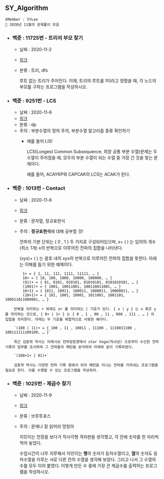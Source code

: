 ## SY_Algorithm
```
❣️Member : SYLee
🐋 2020년 11월의 문제풀이 모음
```

- ### 백준 : 11725번 - 트리의 부모 찾기
    - 날짜 : 2020-11-2
    - [링크](https://www.acmicpc.net/problem/11725)
    - 분류 : 트리, dfs

        루트 없는 트리가 주어진다. 이때, 트리의 루트를 1이라고 정했을 때, 각 노드의 부모를 구하는 프로그램을 작성하시오.

- ### 백준 : 9251번 - LCS
    - 날짜 : 2020-11-6
    - [링크](https://www.acmicpc.net/problem/9251)
    - 분류 : dp
    - 주의 : 부분수열의 정의 주의, 부분수열 알고리즘 종류 확인하기
      - 예를 들어 LIS!

        LCS(Longest Common Subsequence, 최장 공통 부분 수열)문제는 두 수열이 주어졌을 때, 모두의 부분 수열이 되는 수열 중 가장 긴 것을 찾는 문제이다.

        예를 들어, ACAYKP와 CAPCAK의 LCS는 ACAK가 된다.

- ### 백준 : 1013번 - Contact
    - 날짜 : 2020-11-6
    - [링크](https://www.acmicpc.net/problem/1013)
    - 분류 : 문자열, 정규표현식
    - 주의 : **정규표현식**에 대해 공부할 것!

        전파의 기본 단위는 { 0 , 1 } 두 가지로 구성되어있으며, x+ (  ) 는 임의의 개수(최소 1개) x의 반복으로 이루어진 전파의 집합을 나타낸다.

        (xyx)+ (  ) 는 괄호 내의 xyx의 반복으로 이루어진 전파의 집합을 뜻한다. 아래는 이해를 돕기 위한 예제이다.
```
        1+ = { 1, 11, 111, 1111, 11111, … }
        10+ = { 10, 100, 1000, 10000, 100000, … }
        (01)+ = { 01, 0101, 010101, 01010101, 0101010101, … }
        (1001)+ = { 1001, 10011001, 100110011001, … }
        10+11 = { 1011, 10011, 100011, 1000011, 10000011, … }
        (10+1)+ = { 101, 1001, 10001, 1011001, 1001101, 100011011000001, … }
```
        반복을 의미하는 + 외에도 or 를 의미하는 | 기호가 있다. { x | y } 는 x 혹은 y 를 의미하는 것으로, { 0+ | 1+ } 는 { 0 , 1 , 00 , 11 , 000 , 111 , … } 의 집합을 의미한다. 아래는 두 기호를 복합적으로 사용한 예이다.

        `(100 | 11)+ = { 100 , 11 , 10011 , 11100 , 1110011100 , 100111111100100, … }`

        최근 김동혁 박사는 아레시보 전파망원경에서 star Vega(직녀성) 으로부터 수신한 전파 기록의 일부를 조사하여 그 전파들의 패턴을 분석하여 아래와 같이 기록하였다.

        `(100+1+ | 01)+`

        김동혁 박사는 다양한 전파 기록 중에서 위의 패턴을 지니는 전파를 가려내는 프로그램을 필요로 한다. 이를 수행할 수 있는 프로그램을 작성하라.

- ### 백준 : 1025번 - 제곱수 찾기
    - 날짜 : 2020-11-9
    - [링크](https://www.acmicpc.net/problem/1025)
    - 분류 : 브루투포스
    - 주의 : 문제나 잘 읽어라 멍청아

        지민이는 천장을 보다가 직사각형 격자판을 생각했고, 각 칸에 숫자를 한 자리씩 적어 놓았다.

        수업시간이 너무 지루해서 지민이는 **행**의 숫자가 등차수열이고, **열**의 숫자도 등차수열을 이루는 서로 다른 칸의 수열을 생각해 보았다. 그리고 나서 그 수열의 수를 모두 이어 붙였다. 이렇게 만든 수 중에 가장 큰 제곱수를 출력하는 프로그램을 작성하시오.
